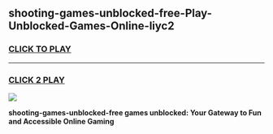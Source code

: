 
## shooting-games-unblocked-free-Play-Unblocked-Games-Online-liyc2
<h3>
<a href="https://premium76.site?title=shooting-games-unblocked-free&ref=25A">CLICK TO PLAY</a></h3>
<hr>

<h3>
<a href="https://premium76.site?title=shooting-games-unblocked-free&ref=25A">CLICK 2 PLAY</a>
  
</h3>

<a href="https://premium76.site?title=shooting-games-unblocked-free&ref=25A"><img src="https://clearcache.store/games.png"></a>


**shooting-games-unblocked-free games unblocked: Your Gateway to Fun and Accessible Online Gaming**
